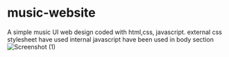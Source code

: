 # music-website
A simple music UI web design coded with html,css, javascript.
external css stylesheet have used
internal javascript have been used in body section
![Screenshot (1)](https://user-images.githubusercontent.com/76057440/148672742-d6b1f62e-83a1-4a62-9af7-e04bfdb7330d.png)
